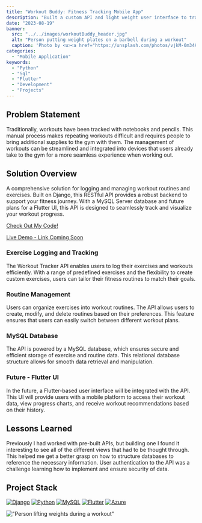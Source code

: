 ```yaml
---
title: "Workout Buddy: Fitness Tracking Mobile App"
description: "Built a custom API and light weight user interface to track weight lifting workouts."
date: "2023-08-19"
banner:
  src: "../../images/workoutBuddy_header.jpg"
  alt: "Person putting weight plates on a barbell during a workout"
  caption: 'Photo by <u><a href="https://unsplash.com/photos/vjkM-0m34KU">Victor Freitas</a></u>'
categories:
  - "Mobile Application"
keywords:
  - "Python"
  - "Sql"
  - "Flutter"
  - "Development"
  - "Projects"
---
```


## Problem Statement
Traditionally, workouts have been tracked with notebooks and pencils. This manual process makes repeating workouts difficult and requires people to bring additional supplies to the gym with them. The management of workouts can be streamlined and integrated into devices that users already take to the gym for a more seamless experience when working out.

## Solution Overview
A comprehensive solution for logging and managing workout routines and exercises. Built on Django, this RESTful API provides a robust backend to support your fitness journey. With a MySQL Server database and future plans for a Flutter UI, this API is designed to seamlessly track and visualize your workout progress.

[Check Out My Code!](https://github.com/barillamw/Project-WorkoutTrackingAPI)

[Live Demo - Link Coming Soon](WORKOUT_BUDDY_URL)

### Exercise Logging and Tracking
The Workout Tracker API enables users to log their exercises and workouts efficiently. With a range of predefined exercises and the flexibility to create custom exercises, users can tailor their fitness routines to match their goals.

### Routine Management
Users can organize exercises into workout routines. The API allows users to create, modify, and delete routines based on their preferences. This feature ensures that users can easily switch between different workout plans.

### MySQL Database
The API is powered by a MySQL database, which ensures secure and efficient storage of exercise and routine data. This relational database structure allows for smooth data retrieval and manipulation.

### Future - Flutter UI
In the future, a Flutter-based user interface will be integrated with the API. This UI will provide users with a mobile platform to access their workout data, view progress charts, and receive workout recommendations based on their history.

## Lessons Learned
Previously I had worked with pre-built APIs, but building one I found it interesting to see all of the different views that had to be thought through. This helped me get a better grasp on how to structure databases to reference the necessary information. User authentication to the API was a challenge learning how to implement and ensure security of data. 

## Project Stack
[![Django][Django]][Django-url]
[![Python][Python]][Python-url]
[![MySQL][MySQL]][MySQL-url]
[![Flutter][Flutter]][Flutter-url]
[![Azure][Azure]][Azure-url]


!["Person lifting weights during a workout"](../../images/workoutBuddy_lifting.jpg 'Photo by <u><a href="https://unsplash.com/photos/vqDAUejnwKw">Victor Freitas</a></u>')




[Django]: https://img.shields.io/badge/django-%23092E20.svg?style=for-the-badge&logo=django&logoColor=white
[Django-Url]: https://www.djangoproject.com/
[Python]: https://img.shields.io/badge/python-3670A0?style=for-the-badge&logo=python&logoColor=ffdd54
[Python-url]: https://www.python.org/
[MySQL]: https://img.shields.io/badge/mysql-%2300f.svg?style=for-the-badge&logo=mysql&logoColor=white
[MySQL-url]: https://www.mysql.com/
[Flutter]: https://img.shields.io/badge/Flutter-%2302569B.svg?style=for-the-badge&logo=Flutter&logoColor=white
[Flutter-url]: https://flutter.dev/
[Azure]: https://img.shields.io/badge/azure-%230072C6.svg?style=for-the-badge&logo=microsoftazure&logoColor=white
[Azure-url]: https://azure.microsoft.com/en-us/
[HTML5]: https://img.shields.io/badge/html5-%23E34F26.svg?style=for-the-badge&logo=html5&logoColor=white

